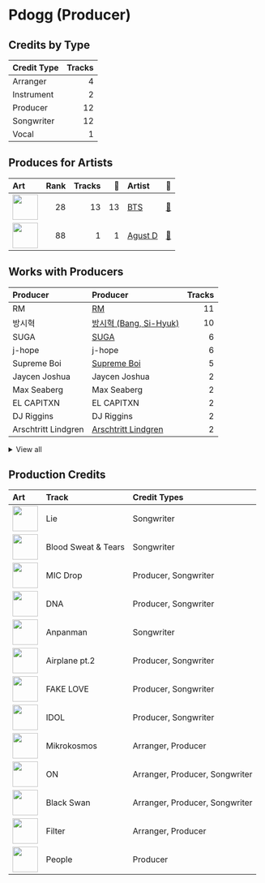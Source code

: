 # Pdogg (Producer)

## Credits by Type

| Credit Type | Tracks |
|:---|---:|
| Arranger | 4 |
| Instrument | 2 |
| Producer | 12 |
| Songwriter | 12 |
| Vocal | 1 |

## Produces for Artists

| Art | Rank | Tracks | 💚 | Artist | 🔗 |
|:---|---:|---:|---:|:---|:---|
| <img src="https://i.scdn.co/image/ab6761610000e5ebd642648235ebf3460d2d1f6a" alt="" width="50" /> | 28 | 13 | 13 | [BTS](../../artists/bts/overview.md) | [🔗](https://open.spotify.com/artist/3Nrfpe0tUJi4K4DXYWgMUX) |
| <img src="https://i.scdn.co/image/ab6761610000e5eb191d43dca6f2f5a126e43e4b" alt="" width="50" /> | 88 | 1 | 1 | [Agust D](../../artists/agust_d/overview.md) | [🔗](https://open.spotify.com/artist/5RmQ8k4l3HZ8JoPb4mNsML) |

## Works with Producers

| Producer | Producer | Tracks |
|:---|:---|---:|
| RM | [RM](../rm/overview.md) | 11 |
| 방시혁 | [방시혁 (Bang, Si-Hyuk)](../방시혁_(bang,_si-hyuk)/overview.md) | 10 |
| SUGA | [SUGA](../suga/overview.md) | 6 |
| j-hope | j-hope | 6 |
| Supreme Boi | [Supreme Boi](../supreme_boi/overview.md) | 5 |
| Jaycen Joshua | Jaycen Joshua | 2 |
| Max Seaberg | Max Seaberg | 2 |
| EL CAPITXN | EL CAPITXN | 2 |
| DJ Riggins | DJ Riggins | 2 |
| Arschtritt Lindgren | [Arschtritt Lindgren](../arschtritt_lindgren/overview.md) | 2 |


<details>
<summary>View all</summary>

| Producer | Producer | Tracks |
|:---|:---|---:|
| ADORA | ADORA | 2 |
| Jacob Richards | Jacob Richards | 2 |
| Ali Tamposi | Ali Tamposi | 2 |
| Roman | Roman | 2 |
| Melanie Joy Fontana | Melanie Joy Fontana | 2 |
| August Rigo | August Rigo | 2 |
| Lutra | Lutra | 1 |
| Hiss noise | Hiss noise | 1 |
| Jimin | Jimin | 1 |
| Hilda Stenmalm | Hilda Stenmalm | 1 |
| Camilla Anne Stewart | Camilla Anne Stewart | 1 |
| Ryan Lawrie | Ryan Lawrie | 1 |
| Arcades | Arcades | 1 |
| SUMIN | SUMIN | 1 |
| Antonina Armato | Antonina Armato | 1 |
| Krysta Youngs | Krysta Youngs | 1 |
| Clyde Kelly | Clyde Kelly | 1 |
| Agust D | Agust D | 1 |
| Matt Thomson | Matt Thomson | 1 |
| dae Jung | dae Jung | 1 |
| Kass | Kass | 1 |
| DOCSKIM | DOCSKIM | 1 |
| Erik Reichers | Erik Reichers | 1 |
| danke | [danke](../danke/overview.md) | 1 |
| Frants | Frants | 1 |
| Alex Williams | Alex Williams | 1 |
| Candace Sosa | Candace Sosa | 1 |
| Vince Nantes | Vince Nantes | 1 |
| 김도훈 | [김도훈 (Kim, Do-hoon)](../김도훈_(kim,_do-hoon)/overview.md) | 1 |
| Fallin' Dild | Fallin' Dild | 1 |
| Neon Boy | Neon Boy | 1 |
| Liza Owen | Liza Owen | 1 |
| Jinbo | Jinbo | 1 |
| Seu Ran Lee | Seu Ran Lee | 1 |
| 안복진 | 안복진 (Ahn, Bok-Jin) | 1 |
| Phil Tan | [Phil Tan](../phil_tan/overview.md) | 1 |
| Bill Zimmerman | Bill Zimmerman | 1 |
| Max Graham | Max Graham | 1 |
| DJ Swivel | DJ Swivel | 1 |
| Marcus McCoan | Marcus McCoan | 1 |
| Tom Wiklund | Tom Wiklund | 1 |
| Julia Ross | Julia Ross | 1 |

</details>


## Production Credits

| Art | Track | Credit Types |
|:---|:---|:---|
| <img src="https://i.scdn.co/image/ab67616d0000b2738bd5d941f9ced8e7f9c60dd4" alt="" width="50" /> | Lie | Songwriter |
| <img src="https://i.scdn.co/image/ab67616d0000b2738bd5d941f9ced8e7f9c60dd4" alt="" width="50" /> | Blood Sweat & Tears | Songwriter |
| <img src="https://i.scdn.co/image/ab67616d0000b273f9a16d4b6cd94eca041f00b8" alt="" width="50" /> | MIC Drop | Producer, Songwriter |
| <img src="https://i.scdn.co/image/ab67616d0000b273829305487c8f3b96a1d955b3" alt="" width="50" /> | DNA | Producer, Songwriter |
| <img src="https://i.scdn.co/image/ab67616d0000b2738fbcf6544ff02a8959a81781" alt="" width="50" /> | Anpanman | Songwriter |
| <img src="https://i.scdn.co/image/ab67616d0000b2738fbcf6544ff02a8959a81781" alt="" width="50" /> | Airplane pt.2 | Producer, Songwriter |
| <img src="https://i.scdn.co/image/ab67616d0000b2738fbcf6544ff02a8959a81781" alt="" width="50" /> | FAKE LOVE | Producer, Songwriter |
| <img src="https://i.scdn.co/image/ab67616d0000b2733825e6d4d02e4b4c0cec7e1d" alt="" width="50" /> | IDOL | Producer, Songwriter |
| <img src="https://i.scdn.co/image/ab67616d0000b27318d0ed4f969b376893f9a38f" alt="" width="50" /> | Mikrokosmos | Arranger, Producer |
| <img src="https://i.scdn.co/image/ab67616d0000b273505190077497c230422f2934" alt="" width="50" /> | ON | Arranger, Producer, Songwriter |
| <img src="https://i.scdn.co/image/ab67616d0000b273505190077497c230422f2934" alt="" width="50" /> | Black Swan | Arranger, Producer, Songwriter |
| <img src="https://i.scdn.co/image/ab67616d0000b273505190077497c230422f2934" alt="" width="50" /> | Filter | Arranger, Producer |
| <img src="https://i.scdn.co/image/ab67616d0000b2736c0e2c778e672701e1a254c6" alt="" width="50" /> | People | Producer |
